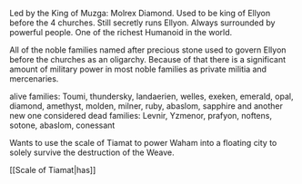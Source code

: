 Led by the King of Muzga: Molrex Diamond. Used to be king of Ellyon before the 4 churches. Still secretly runs Ellyon. Always surrounded by powerful people. One of the richest Humanoid in the world.

All of the noble families named after precious stone used to govern Ellyon before the churches as an oligarchy. Because of that there is a significant amount of military power in most noble families as private militia and mercenaries.

alive families: Toumi, thundersky, landaerien, welles, exeken, emerald, opal, diamond, amethyst, molden, milner, ruby, abaslom, sapphire and another new one
considered dead families: Levnir, Yzmenor, prafyon, noftens, sotone, abaslom, conessant

Wants to use the scale of Tiamat to power Waham into a floating city to solely survive the destruction of the Weave.

[[Scale of Tiamat|has]]